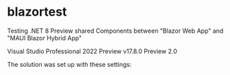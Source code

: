 # blazortest
Testing .NET 8 Preview shared Components between "Blazor Web App" and "MAUI Blazor Hybrid App"

Visual Studio Professional 2022 Preview
v17.8.0 Preview 2.0


The solution was set up with these settings:
